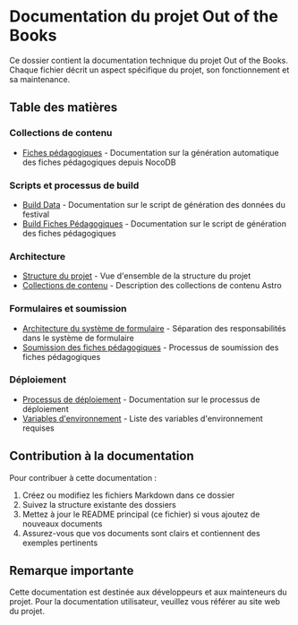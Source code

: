 # Documentation du projet Out of the Books

Ce dossier contient la documentation technique du projet Out of the Books. Chaque fichier décrit un aspect spécifique du projet, son fonctionnement et sa maintenance.

## Table des matières

### Collections de contenu
- [Fiches pédagogiques](./collections/fiches-pedagogiques.md) - Documentation sur la génération automatique des fiches pédagogiques depuis NocoDB

### Scripts et processus de build
- [Build Data](./scripts/build-data.md) - Documentation sur le script de génération des données du festival
- [Build Fiches Pédagogiques](./scripts/build-fiches-pedagogiques.md) - Documentation sur le script de génération des fiches pédagogiques

### Architecture
- [Structure du projet](./architecture/structure.md) - Vue d'ensemble de la structure du projet
- [Collections de contenu](./architecture/collections.md) - Description des collections de contenu Astro

### Formulaires et soumission
- [Architecture du système de formulaire](./forms/form-architecture.md) - Séparation des responsabilités dans le système de formulaire
- [Soumission des fiches pédagogiques](./forms/pedagogical-sheet-submission.md) - Processus de soumission des fiches pédagogiques

### Déploiement
- [Processus de déploiement](./deployment/process.md) - Documentation sur le processus de déploiement
- [Variables d'environnement](./deployment/environment.md) - Liste des variables d'environnement requises

## Contribution à la documentation

Pour contribuer à cette documentation :

1. Créez ou modifiez les fichiers Markdown dans ce dossier
2. Suivez la structure existante des dossiers
3. Mettez à jour le README principal (ce fichier) si vous ajoutez de nouveaux documents
4. Assurez-vous que vos documents sont clairs et contiennent des exemples pertinents

## Remarque importante

Cette documentation est destinée aux développeurs et aux mainteneurs du projet. Pour la documentation utilisateur, veuillez vous référer au site web du projet. 